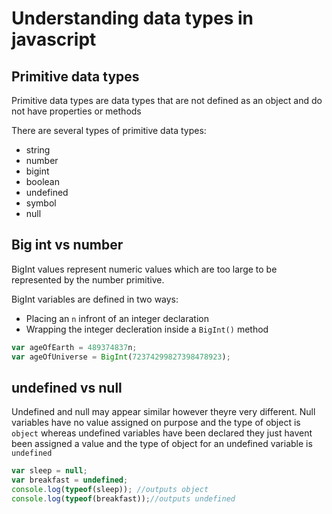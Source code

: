 # Understanding data types in javascript

## Primitive data types 

Primitive data types are data types that are not defined as an object and do not have properties or methods 

There are several types of primitive data types:
- string
- number
- bigint
- boolean
- undefined
- symbol
- null

## Big int vs number

BigInt values represent numeric values which are too large to be represented by the number primitive. 

BigInt variables are defined in two ways:
- Placing an `n` infront of an integer declaration
- Wrapping the integer decleration inside a `BigInt()` method
```js
var ageOfEarth = 489374837n;
var ageOfUniverse = BigInt(72374299827398478923);
```

## undefined vs null

Undefined and null may appear similar however theyre very different. Null variables have no value assigned on purpose and the type of object is `object` whereas undefined variables have been declared they just havent been assigned a value and the type of object for an undefined variable is `undefined`

```js
var sleep = null;
var breakfast = undefined;
console.log(typeof(sleep)); //outputs object
console.log(typeof(breakfast));//outputs undefined
```
